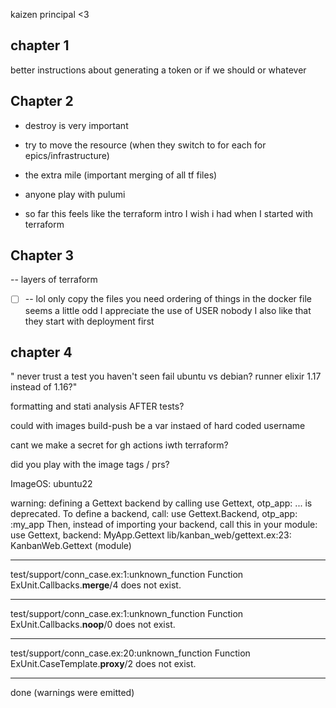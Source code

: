 kaizen principal <3
## chapter 1 
better instructions about generating a token or if we should or whatever


## Chapter 2
- destroy is very important
- try to move the resource (when they switch to for each for epics/infrastructure)
- the extra mile (important merging of all tf files)

- anyone play with pulumi
- so far this feels like the terraform intro I wish i had when I started with terraform

## Chapter 3
-- layers of terraform
  * [ ] -- lol only copy the files you need
  ordering of things in the docker file seems a little odd 
  I appreciate the use of USER nobody
  I also like that they start with deployment first
  
## chapter 4
" never trust a test you haven't seen fail
ubuntu vs debian?
runner elixir 1.17 instead of 1.16?"

formatting and stati analysis AFTER tests?

could with images build-push be a var instaed of hard coded username

cant we make a secret for gh actions iwth terraform?

did you play with the image tags / prs?


ImageOS: ubuntu22


warning: defining a Gettext backend by calling
    use Gettext, otp_app: ...
is deprecated. To define a backend, call:
    use Gettext.Backend, otp_app: :my_app
Then, instead of importing your backend, call this in your module:
    use Gettext, backend: MyApp.Gettext
  lib/kanban_web/gettext.ex:23: KanbanWeb.Gettext (module)

________________________________________________________________________________
test/support/conn_case.ex:1:unknown_function
Function ExUnit.Callbacks.__merge__/4 does not exist.
________________________________________________________________________________
test/support/conn_case.ex:1:unknown_function
Function ExUnit.Callbacks.__noop__/0 does not exist.
________________________________________________________________________________
test/support/conn_case.ex:20:unknown_function
Function ExUnit.CaseTemplate.__proxy__/2 does not exist.
________________________________________________________________________________
done (warnings were emitted)
